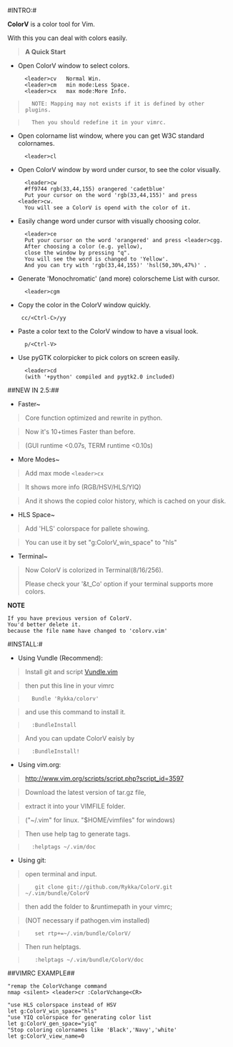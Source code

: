 
#INTRO:#

**ColorV** is a color tool for Vim.
 
With this you can deal with colors easily.
    
>  **A Quick Start**

* Open ColorV window to select colors. 

        <leader>cv   Normal Win.
        <leader>cm   min mode:Less Space.
        <leader>cx   max mode:More Info.

>       NOTE: Mapping may not exists if it is defined by other plugins.  
 
>       Then you should redefine it in your vimrc.

* Open colorname list window, where you can get W3C standard colornames.
 
        <leader>cl

* Open ColorV window by word under cursor, to see the color visually.

        <leader>cw
        #ff9744 rgb(33,44,155) orangered 'cadetblue'
        Put your cursor on the word 'rgb(33,44,155)' and press <leader>cw.
        You will see a ColorV is opend with the color of it.

* Easily change word under cursor with visually choosing color.
 
        <leader>ce
        Put your cursor on the word 'orangered' and press <leader>cgg.
        After choosing a color (e.g. yellow),
        close the window by pressing "q". 
        You will see the word is changed to 'Yellow'.
        And you can try with 'rgb(33,44,155)' 'hsl(50,30%,47%)' .

* Generate 'Monochromatic' (and more) colorscheme List with cursor.
 
        <leader>cgm

*  Copy the color in the ColorV window quickly.

        cc/<Ctrl-C>/yy

* Paste a color text to the ColorV window to have a visual look.

        p/<Ctrl-V>

* Use pyGTK colorpicker to pick colors on screen easily.
 
        <leader>cd
        (with '+python' compiled and pygtk2.0 included)

##NEW IN 2.5:##
+ Faster~

>   Core function optimized and rewrite in python.

>   Now it's 10+times Faster than before.

>   (GUI runtime <0.07s, TERM runtime <0.10s)

+ More Modes~

>   Add max mode `<leader>cx`  

>   It shows more info (RGB/HSV/HLS/YIQ)

>   And it shows the copied color history, which is cached on your disk.

+ HLS Space~

>   Add 'HLS' colorspace for pallete showing.
 
>   You can use it by set "g:ColorV_win_space" to "hls"
 
+ Terminal~

>   Now ColorV is colorized in Terminal(8/16/256).   
>
>   Please check your '&t_Co' option if your terminal supports more colors.

  **NOTE** 

    If you have previous version of ColorV.
    You'd better delete it.
    because the file name have changed to 'colorv.vim'
 
#INSTALL:#
    
  * Using Vundle (Recommend): 
  
>  Install git and script [Vundle.vim](https://github.com/gmarik/vundle)

>  then put this line in your vimrc  

>       Bundle 'Rykka/colorv' 

>  and use this command to install it.  

>       :BundleInstall 

>  And you can update ColorV eaisly by

>       :BundleInstall! 

  * Using vim.org: 

>  http://www.vim.org/scripts/script.php?script_id=3597

>  Download the latest version of tar.gz file, 

>  extract it into your VIMFILE folder.

>  ("~/.vim" for linux. "$HOME/vimfiles" for windows)

>  Then use help tag to generate tags.

>       :helptags ~/.vim/doc     

  * Using git: 

>  open terminal and input.
  
>        git clone git://github.com/Rykka/ColorV.git ~/.vim/bundle/ColorV 

>  then add the folder to &runtimepath in your vimrc;

>  (NOT necessary if pathogen.vim installed) 

>        set rtp+=~/.vim/bundle/ColorV/ 

>  Then run helptags.

>        :helptags ~/.vim/bundle/ColorV/doc  

##VIMRC EXAMPLE##
    
    "remap the ColorVchange command 
    nmap <silent> <leader>cr :ColorVchange<CR>

    "use HLS colorspace instead of HSV
    let g:ColorV_win_space="hls"  
    "use YIQ colorspace for generating color list
    let g:ColorV_gen_space="yiq" 
    "Stop coloring colornames like 'Black','Navy','white'
    let g:ColorV_view_name=0
